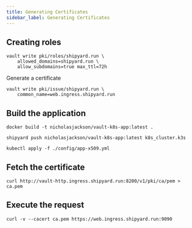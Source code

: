 ```yaml
---
title: Generating Certificates
sidebar_label: Generating Certificates
---
```


## Creating roles

```
vault write pki/roles/shipyard.run \
    allowed_domains=shipyard.run \
    allow_subdomains=true max_ttl=72h
```

<Terminal target="tools.container.shipyard.run" shell="/bin/bash" workdir="/files" user="root" />
<p></p>

Generate a certificate

```
vault write pki/issue/shipyard.run \
    common_name=web.ingress.shipyard.run
```

<Terminal target="tools.container.shipyard.run" shell="/bin/bash" workdir="/files" user="root" />
<p></p>

## Build the application

```
docker build -t nicholasjackson/vault-k8s-app:latest .
```

<Terminal target="tools.container.shipyard.run" shell="/bin/bash" workdir="/app" user="root" />
<p></p>

```
shipyard push nicholasjackson/vault-k8s-app:latest k8s_cluster.k3s
```

<Terminal target="tools.container.shipyard.run" shell="/bin/bash" workdir="/app" user="root" />
<p></p>

```
kubectl apply -f ./config/app-x509.yml
```

<Terminal target="tools.container.shipyard.run" shell="/bin/bash" workdir="/files" user="root" />
<p></p>

## Fetch the certificate

```
curl http://vault-http.ingress.shipyard.run:8200/v1/pki/ca/pem > ca.pem
```

<Terminal target="tools.container.shipyard.run" shell="/bin/bash" workdir="/files" user="root" />
<p></p>

## Execute the request

```
curl -v --cacert ca.pem https://web.ingress.shipyard.run:9090
```

<Terminal target="tools.container.shipyard.run" shell="/bin/bash" workdir="/files" user="root" />
<p></p>

